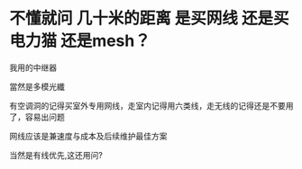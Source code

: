 # 不懂就问 几十米的距离 是买网线 还是买电力猫 还是mesh？


我用的中继器

當然是多模光纖

有空调洞的记得买室外专用网线，走室内记得用六类线，走无线的记得还是不要用了，容易出问题

网线应该是兼速度与成本及后续维护最佳方案

当然是有线优先,这还用问?
